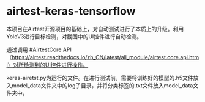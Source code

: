 # airtest-keras-tensorflow
本项目在Airtest开源项目的基础上，对自动测试进行了本质上的升级。利用YoloV3进行目标检测，对截图中的UI控件进行自动检测。

通过调用 #AirtestCore API （https://airtest.readthedocs.io/zh_CN/latest/all_module/airtest.core.api.html）对所检测到的UI控件进行操作。

keras-airetst.py为运行的文件。在进行测试前，需要将训练好的模型的.h5文件放入model_data文件夹中的log子目录，并将分类标签的.txt文件放入model_data文件夹中。
